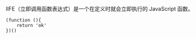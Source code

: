 <!--
 * @Author: lijy
-->
IIFE（立即调用函数表达式）是一个在定义时就会立即执行的 JavaScript 函数。
```
(function (){
    return 'ok'
})()
```